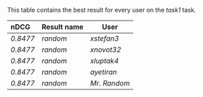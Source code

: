 This table contains the best result for every user on the *task1* task.

| nDCG | Result name | User |
|:-----|:------------|------|
| *0.8477* | *random* | *xstefan3* |
| *0.8477* | *random* | *xnovot32* |
| *0.8477* | *random* | *xluptak4* |
| *0.8477* | *random* | *ayetiran* |
| *0.8477* | *random* | *Mr. Random* |
